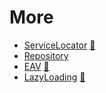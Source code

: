 # More

* [ServiceLocator](ServiceLocator) [:notebook:](http://en.wikipedia.org/wiki/Service_locator_pattern)
* [Repository](Repository)
* [EAV](EAV) [:notebook:](https://en.wikipedia.org/wiki/Entity%E2%80%93attribute%E2%80%93value_model)
* [LazyLoading](LazyLoading) [:notebook:](https://en.wikipedia.org/wiki/Lazy_loading)
